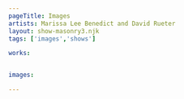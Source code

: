```yaml
---
pageTitle: Images
artists: Marissa Lee Benedict and David Rueter
layout: show-masonry3.njk
tags: ['images','shows']

works:


images:

---
```


